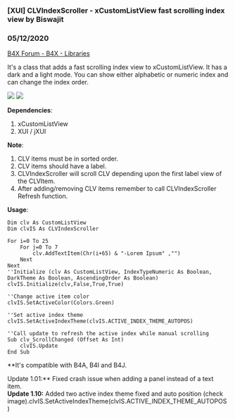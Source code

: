 ### [XUI] CLVIndexScroller - xCustomListView fast scrolling index view by Biswajit
### 05/12/2020
[B4X Forum - B4X - Libraries](https://www.b4x.com/android/forum/threads/117636/)

It's a class that adds a fast scrolling index view to xCustomListView. It has a dark and a light mode. You can show either alphabetic or numeric index and can change the index order.  
  
![](https://www.b4x.com/android/forum/attachments/93834) ![](https://www.b4x.com/android/forum/attachments/93835)  
  
**Dependencies**:  

1. xCustomListView
2. XUI / jXUI

**Note**:  

1. CLV items must be in sorted order.
2. CLV items should have a label.
3. CLVIndexScroller will scroll CLV depending upon the first label view of the CLVItem.
4. After adding/removing CLV items remember to call CLVIndexScroller Refresh function.

**Usage**:  

```B4X
Dim clv As CustomListView  
Dim clvIS As CLVIndexScroller  
  
For i=0 To 25  
    For j=0 To 7  
        clv.AddTextItem(Chr(i+65) & "-Lorem Ipsum" ,"")  
    Next  
Next  
''Initialize (clv As CustomListView, IndexTypeNumeric As Boolean, DarkTheme As Boolean, AscendingOrder As Boolean)  
clvIS.Initialize(clv,False,True,True)  
  
''Change active item color  
clvIS.SetActiveColor(Colors.Green)  
  
''Set active index theme  
clvIS.SetActiveIndexTheme(clvIS.ACTIVE_INDEX_THEME_AUTOPOS)  
  
''Call update to refresh the active index while manual scrolling  
Sub clv_ScrollChanged (Offset As Int)  
    clvIS.Update  
End Sub
```

  
  
**It's compatible with B4A, B4I and B4J.  
  
Update 1.01:** Fixed crash issue when adding a panel instead of a text item.  
**Update 1.10:** Added two active index theme fixed and auto position (check image).clvIS.SetActiveIndexTheme(clvIS.ACTIVE\_INDEX\_THEME\_AUTOPOS)